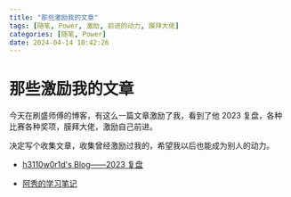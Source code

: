 ```yaml
---
title: "那些激励我的文章"
tags: [随笔, Power, 激励, 前进的动力, 膜拜大佬]
categories: [随笔, Power]
date: 2024-04-14 10:42:26
---
```


# 那些激励我的文章

今天在刷盛师傅的博客，有这么一篇文章激励了我，看到了他 2023 复盘，各种比赛各种奖项，膜拜大佬，激励自己前进。

决定写个收集文章，收集曾经激励过我的，希望我以后也能成为别人的动力。

- [h3110w0r1d's Blog——2023 复盘](https://www.codexploit.cn/2023%E5%A4%8D%E7%9B%98/)

- [阿秀的学习笔记](https://interviewguide.cn/#/)
